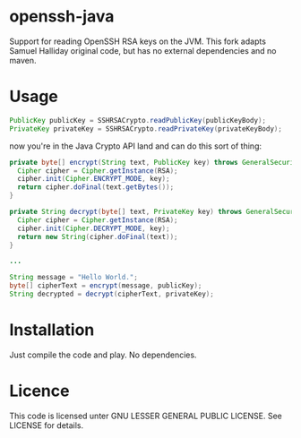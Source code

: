 openssh-java
============

Support for reading OpenSSH RSA keys on the JVM.
This fork adapts Samuel Halliday original code, but has no external dependencies and no maven. 

Usage
=====

```java
PublicKey publicKey = SSHRSACrypto.readPublicKey(publicKeyBody);
PrivateKey privateKey = SSHRSACrypto.readPrivateKey(privateKeyBody);
```

now you're in the Java Crypto API land and can do this sort of thing:

```java
private byte[] encrypt(String text, PublicKey key) throws GeneralSecurityException {
  Cipher cipher = Cipher.getInstance(RSA);
  cipher.init(Cipher.ENCRYPT_MODE, key);
  return cipher.doFinal(text.getBytes());
}

private String decrypt(byte[] text, PrivateKey key) throws GeneralSecurityException {
  Cipher cipher = Cipher.getInstance(RSA);
  cipher.init(Cipher.DECRYPT_MODE, key);
  return new String(cipher.doFinal(text));
}

...

String message = "Hello World.";
byte[] cipherText = encrypt(message, publicKey);
String decrypted = decrypt(cipherText, privateKey);
```

Installation
============

Just compile the code and play. No dependencies. 

Licence
=======

This code is licensed unter GNU LESSER GENERAL PUBLIC LICENSE.
See LICENSE for details.
